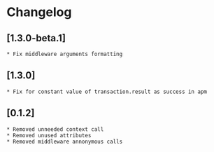 # Changelog

## [1.3.0-beta.1]

    * Fix middleware arguments formatting

## [1.3.0]

    * Fix for constant value of transaction.result as success in apm 

## [0.1.2]

    * Removed unneeded context call
    * Removed unused attributes
    * Removed middleware annonymous calls

